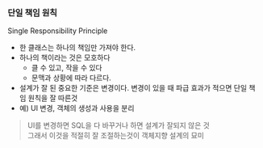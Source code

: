 ### 단일 책임 원칙
Single Responsibility Principle

- 한 클래스는 하나의 책임만 가져야 한다.
- 하나의 책이라는 것은 모호하다
	- 클 수 있고, 작을 수 있다
	- 문맥과 상황에 따라 다르다.
- 설계가 잘 된 중요한 기준은 변경이다. 변경이 있을 때 파급 효과가 적으면 단일 책임 원칙을 잘 따른것
- 예) UI 변경, 객체의 생성과 사용을 분리

> UI를 변경하면 SQL을 다 바꾸거나 하면 설계가 잘되지 않은 것  
> 그래서 이것을 적절히 잘 조절하는것이 객체지향 설계의 묘미